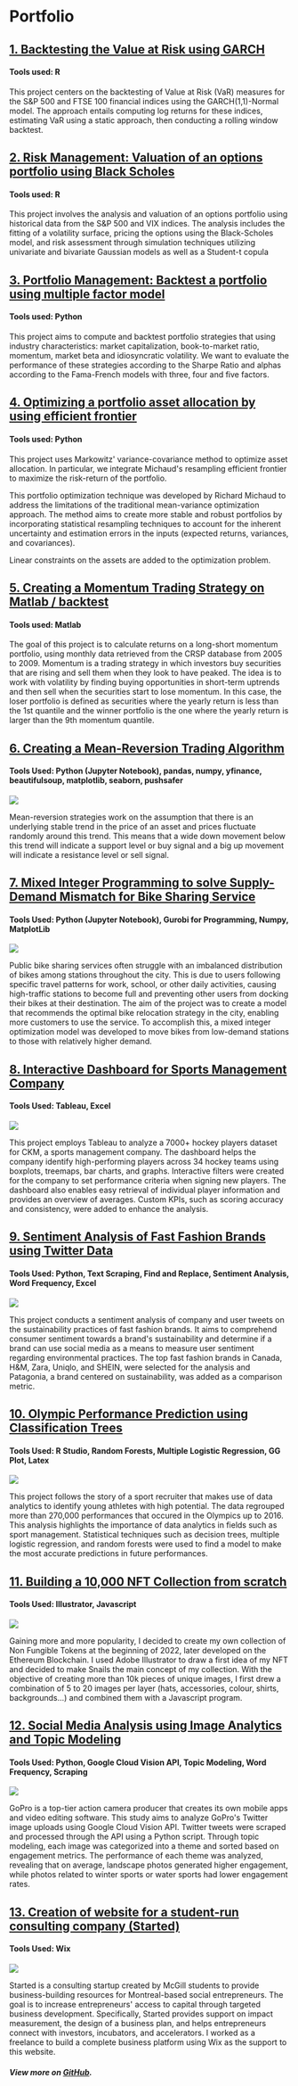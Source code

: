 # Portfolio

## [1. Backtesting the Value at Risk using GARCH](https://github.com/codebyvictor/portfolio_optimization.git)
#### Tools used: R

This project centers on the backtesting of Value at Risk (VaR) measures for the S&P 500 and FTSE 100 financial indices using the GARCH(1,1)-Normal model. The approach entails computing log returns for these indices, estimating VaR using a static approach, then conducting a rolling window backtest. 

## [2. Risk Management: Valuation of an options portfolio using Black Scholes](https://github.com/codebyvictor/portfolio_optimization.git)
#### Tools used: R

This project involves the analysis and valuation of an options portfolio using historical data from the S&P 500 and VIX indices. The analysis includes the fitting of a volatility surface, pricing the options using the Black-Scholes model, and risk assessment through simulation techniques utilizing univariate and bivariate Gaussian models as well as a Student-t copula

## [3. Portfolio Management: Backtest a portfolio using multiple factor model](https://github.com/codebyvictor/portfolio_optimization.git)
#### Tools used: Python
This project aims to compute and backtest portfolio strategies that using industry characteristics: market capitalization, book-to-market ratio, momentum, market beta and idiosyncratic volatility. We want to evaluate the performance of these strategies according to the Sharpe Ratio and alphas according to the Fama-French models with three, four and five factors.

## [4. Optimizing a portfolio asset allocation by using efficient frontier](https://github.com/codebyvictor/portfolio_optimization.git)
#### Tools used: Python
This project uses Markowitz' variance-covariance method to optimize asset allocation. In particular, we integrate Michaud's resampling efficient frontier to maximize the risk-return of the portfolio. 

This portfolio optimization technique was developed by Richard Michaud to address the limitations of the traditional mean-variance optimization approach. The method aims to create more stable and robust portfolios by incorporating statistical resampling techniques to account for the inherent uncertainty and estimation errors in the inputs (expected returns, variances, and covariances).

Linear constraints on the assets are added to the optimization problem.

## [5. Creating a Momentum Trading Strategy on Matlab / backtest](https://github.com/codebyvictor/Momentum-Trading-Strategy-on-Matlab.git)
#### Tools used: Matlab

The goal of this project is to calculate returns on a long-short momentum portfolio, using monthly data retrieved from the CRSP database from 2005 to 2009. Momentum is a trading strategy in which investors buy securities that are rising and sell them when they look to have peaked. The idea is to work with volatility by finding buying opportunities in short-term uptrends and then sell when the securities start to lose momentum. In this case, the loser portfolio is defined as securities where the yearly return is less than the 1st quantile and the winner portfolio is the one where the yearly return is larger than the 9th momentum quantile.

## [6. Creating a Mean-Reversion Trading Algorithm](https://github.com/codebyvictor/Mean-Reversion-Strategy.git)
#### Tools Used: Python (Jupyter Notebook), pandas, numpy, yfinance, beautifulsoup, matplotlib, seaborn, pushsafer

[![](/images/strategy-graph.png)](https://github.com/codebyvictor/Mean-Reversion-Strategy.git)

Mean-reversion strategies work on the assumption that there is an underlying stable trend in the price of an asset and prices fluctuate randomly around this trend. This means that a wide down movement below this trend will indicate a support level or buy signal and a big up movement will indicate a resistance level or sell signal.

## [7. Mixed Integer Programming to solve Supply-Demand Mismatch for Bike Sharing Service](https://github.com/codebyvictor/Rebalancing-Optimization-for-Bike-sharing-Systems.git)
#### Tools Used: Python (Jupyter Notebook), Gurobi for Programming, Numpy, MatplotLib

[![](/images/bixi.png)](https://github.com/codebyvictor/Rebalancing-Optimization-for-Bike-sharing-Systems.git)

Public bike sharing services often struggle with an imbalanced distribution of bikes among stations throughout the city. This is due to users following specific travel patterns for work, school, or other daily activities, causing high-traffic stations to become full and preventing other users from docking their bikes at their destination. The aim of the project was to create a model that recommends the optimal bike relocation strategy in the city, enabling more customers to use the service. To accomplish this, a mixed integer optimization model was developed to move bikes from low-demand stations to those with relatively higher demand.

## [8. Interactive Dashboard for Sports Management Company](https://github.com/codebyvictor/Hockey-Analytics.git)
#### Tools Used: Tableau, Excel

[![](/images/ckm.png)](https://github.com/codebyvictor/Hockey-Analytics.git)

This project employs Tableau to analyze a 7000+ hockey players dataset for CKM, a sports management company. The dashboard helps the company identify high-performing players across 34 hockey teams using boxplots, treemaps, bar charts, and graphs. Interactive filters were created for the company to set performance criteria when signing new players. The dashboard also enables easy retrieval of individual player information and provides an overview of averages. Custom KPIs, such as scoring accuracy and consistency, were added to enhance the analysis.

## [9. Sentiment Analysis of Fast Fashion Brands using Twitter Data](https://github.com/codebyvictor/Fashion-Industry-Sentiment-Analysis.git)
#### Tools Used: Python, Text Scraping, Find and Replace, Sentiment Analysis, Word Frequency, Excel 

[![](/images/sustainability.png)](https://github.com/codebyvictor/Fashion-Industry-Sentiment-Analysis.git)

This project conducts a sentiment analysis of company and user tweets on the sustainability practices of fast fashion brands. It aims to comprehend consumer sentiment towards a brand's sustainability and determine if a brand can use social media as a means to measure user sentiment regarding environmental practices. The top fast fashion brands in Canada, H&M, Zara, Uniqlo, and SHEIN, were selected for the analysis and Patagonia, a brand centered on sustainability, was added as a comparison metric.

## [10. Olympic Performance Prediction using Classification Trees](https://github.com/codebyvictor/Olympic-Performance-Prediction-using-Classification-Trees.git)
#### Tools Used: R Studio, Random Forests, Multiple Logistic Regression, GG Plot, Latex

[![](/images/JeuxO.png)](https://github.com/codebyvictor/Olympic-Performance-Prediction-using-Classification-Trees.git)

This project follows the story of a sport recruiter that makes use of data analytics to identify young athletes with high potential. The data regrouped more than 270,000 performances that occured in the Olympics up to 2016. This analysis highlights the importance of data analytics in fields such as sport management. Statistical techniques such as decision trees, multiple logistic regression, and random forests were used to find a model to make the most accurate predictions in future performances.

## [11. Building a 10,000 NFT Collection from scratch](https://github.com/codebyvictor/NFT-Collection.git)
#### Tools Used: Illustrator, Javascript

[![](/images/Website-screenshot.png)](https://github.com/codebyvictor/NFT-Collection.git)

Gaining more and more popularity, I decided to create my own collection of Non Fungible Tokens at the beginning of 2022, later developed on the Ethereum Blockchain. I used Adobe Illustrator to draw a first idea of my NFT and decided to make Snails the main concept of my collection. With the objective of creating more than 10k pieces of unique images, I first drew a combination of 5 to 20 images per layer (hats, accessories, colour, shirts, backgrounds...) and combined them with a Javascript program.

## [12. Social Media Analysis using Image Analytics and Topic Modeling](https://github.com/codebyvictor/Image-Analytics-on-Twitter.git)
#### Tools Used: Python, Google Cloud Vision API, Topic Modeling, Word Frequency, Scraping

[![](/images/gopro.png)](https://github.com/codebyvictor/Image-Analytics-on-Twitter.git)

GoPro is a top-tier action camera producer that creates its own mobile apps and video editing software. This study aims to analyze GoPro's Twitter image uploads using Google Cloud Vision API. Twitter tweets were scraped and processed through the API using a Python script. Through topic modeling, each image was categorized into a theme and sorted based on engagement metrics. The performance of each theme was analyzed, revealing that on average, landscape photos generated higher engagement, while photos related to winter sports or water sports had lower engagement rates.

## [13. Creation of website for a student-run consulting company (Started)](https://github.com/codebyvictor/Website-project.git)
#### Tools Used: Wix

[![](/images/started-screenshot.png)](https://github.com/codebyvictor/Website-project.git)

Started is a consulting startup created by McGill students to provide business-building resources for Montreal-based social entrepreneurs. The goal is to increase entrepreneurs' access to capital through targeted business development. Specifically, Started provides support on impact measurement, the design of a business plan, and helps entrepreneurs connect with investors, incubators, and accelerators. I worked as a freelance to build a complete business platform using Wix as the support to this website.


##### View more on [GitHub](https://github.com/codebyvictor).


